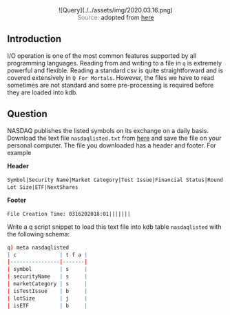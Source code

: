 <span style="display:block;text-align:center">
![Query](./../assets/img/2020.03.16.png)
</span>
<span style="display:block;text-align:center"><font color="grey">Source: </font>adopted from <a href="https://miro.medium.com/max/678/1*6ELZ2fC4LRn7NktB_vqgWQ.png">here</a></span>


## Introduction
I/O operation is one of the most common features supported by all programming languages. Reading from and writing to a file in ``q`` is extremely powerful and flexible. Reading a standard csv is quite straightforward and is covered extensively in ``Q For Mortals``. However, the files we have to read sometimes are not standard and some pre-processing is required before they are loaded into kdb.


## Question
NASDAQ publishes the listed symbols on its exchange on a daily basis. Download the text file ``nasdaqlisted.txt`` from [here](ftp://ftp.nasdaqtrader.com/symboldirectory/) and save the file on your personal computer. The file you downloaded has a header and footer. For example

**Header**

``Symbol|Security Name|Market Category|Test Issue|Financial Status|Round Lot Size|ETF|NextShares``

**Footer**

``File Creation Time: 0316202018:01|||||||``

Write a q script snippet to load this text file into kdb table ``nasdaqlisted`` with the following schema:

```q
q) meta nasdaqlisted
| c              | t f a |
|----------------|-------|
| symbol         | s     |
| securityName   | s     |
| marketCategory | s     |
| isTestIssue    | b     |
| lotSize        | j     |
| isETF          | b     |
```
